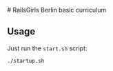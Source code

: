 # RailsGirls Berlin basic curriculum

## Usage

Just run the `start.sh` script:

```Bash
./startup.sh
```

